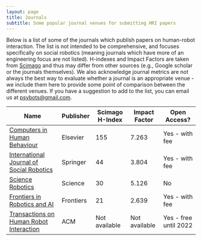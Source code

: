 ```yaml
---
layout: page
title: Journals
subtitle: Some popular journal venues for submitting HRI papers
---
```

Below is a list of some of the journals which publish papers on human-robot interaction. The list is not intended to be comprehensive, and focuses specifically on social robotics (meaning journals which have more of an engineering focus are not listed). H-indexes and Impact Factors are taken from [Scimago](https://www.scimagojr.com/) and thus may differ from other sources (e.g., Google scholar or the journals themselves). We also acknowledge journal metrics are not always the best way to evaluate whether a journal is an appropriate venue - we include them here to provide some point of comparison between the different venues. If you have a suggestion to add to the list, you can email us at psybots@gmail.com.

| **Name**                                 | **Publisher**  | **Scimago H-Index** | **Impact Factor** | **Open Access?** |
|------------------------------------------|----------------|---------------------|-------------------|-------------------|
| [Computers in Human Behaviour](https://www.journals.elsevier.com/computers-in-human-behavior)             | Elsevier  | 155   | 7.263    | Yes - with fee        |
| [International Journal of Social Robotics](https://www.springer.com/journal/12369)                        | Springer  | 44    | 3.804    | Yes - with fee        |
| [Science Robotics](https://robotics.sciencemag.org/ )                                                     | Science   | 30    | 5.126    | No                    |
| [Frontiers in Robotics and AI](https://www.frontiersin.org/journals/robotics-and-ai)                      | Frontiers | 21    | 2.639    | Yes - with fee        |
| [Transactions on Human Robot Interaction](https://dl.acm.org/journal/thri)    | ACM       | Not available   | Not available |             Yes - free until 2022 |
